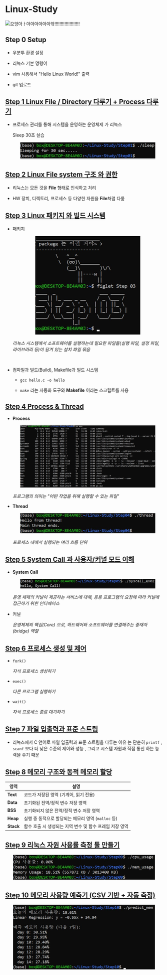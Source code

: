 # Linux-Study

![으앙아ㅏ아아아아아아앆!!!!!!!!!!!!!!!!!!!!](https://mblogthumb-phinf.pstatic.net/MjAyMzA3MjJfMjk1/MDAxNjkwMDAwMjcxNTMy.QzlvysvM4AS6aq9DXrrsIdjZb89bBoE2scnhRGwwnTEg.HWqcHMAuZaMcY5skL-w_UJ01rmUzqKeO3Pc-aQME1C4g.GIF.dydtmd4/%EB%84%B7.gif?type=w800)


## Step 0 Setup

- 우분투 환경 설정

- 리눅스 기본 명령어

- vim 사용해서 "Hello Linux World!" 출력

- git 업로드

## [Step 1 Linux File / Directory 다루기 + Process 다루기](https://github.com/BOLTB0X/Linux-Study/tree/main/Step01)


- 프로세스 관리를 통해 시스템을 운영하는 운영체제 가 리눅스

   Sleep 30초 실습

   <div style="text-align: center;">
      <img src="https://github.com/BOLTB0X/Linux-Study/blob/main/img/Step01-%EA%B2%B0%EA%B3%BC.jpg?raw=true" alt="Example Image" width="90%">
   </div>

## [Step 2 Linux File system 구조 와 권한](https://github.com/BOLTB0X/Linux-Study/tree/main/Step02)


- 리눅스는 모든 것을 **File** 형태로 인식하고 처리

- HW 장치, 디렉토리, 프로세스 등 다양한 자원을 **File**처럼 다룸

## [Step 3 Linux 패키지 와 빌드 시스템](https://github.com/BOLTB0X/Linux-Study/tree/main/Step03)

- 패키지

   <div style="text-align: center;">
      <img src="https://github.com/BOLTB0X/Linux-Study/blob/main/img/%EB%A6%AC%EB%88%85%EC%8A%A4%20%EC%8B%A4%EC%8A%B5%20step03.jpg?raw=true" alt="Example Image" width="70%">
   </div>

   *리눅스 시스템에서 소프트웨어를 실행하는데 필요한 파일들(실행 파일, 설정 파일, 라이브러리 등)이 담겨 있는 설치 파일 묶음*
   
   <br/>

- 컴파일과 빌드(Build), Makefile과 빌드 시스템
   
   - `gcc hello.c -o hello`
   
   
   - `make` 라는 자동화 도구와 **Makefile** 이라는 스크립트를 사용

## [Step 4 Process & Thread](https://github.com/BOLTB0X/Linux-Study/tree/main/Step04)

- **Process**

   <div style="text-align: center;">
      <img src="https://github.com/BOLTB0X/Linux-Study/blob/main/img/Step04-1.jpg?raw=true" alt="Example Image" width="90%">
   </div>

   *프로그램의 의미는 "어떤 작업을 위해 실행할 수 있는 파일"*

- **Thread**

   <div style="text-align: center;">
      <img src="https://github.com/BOLTB0X/Linux-Study/blob/main/img/Step04-3.jpg?raw=true" alt="Example Image" width="90%">
   </div>

   *프로세스 내에서 실행되는 여러 흐름 단위*

## [Step 5 System Call 과 사용자/커널 모드 이해](https://github.com/BOLTB0X/Linux-Study/tree/main/Step05)

- **System Call**

   <div style="text-align: center;">
      <img src="https://github.com/BOLTB0X/Linux-Study/blob/main/img/Step05-2.jpg?raw=true" alt="Example Image" width="90%">
   </div>

   *운영 체제의 커널이 제공하는 서비스에 대해, 응용 프로그램의 요청에 따라 커널에 접근하기 위한 인터페이스*

- 커널

   *운영체제의 핵심(Core) 으로, 하드웨어와 소프트웨어를 연결해주는 중재자(bridge) 역할*

## [Step 6 프로세스 생성 및 제어](https://github.com/BOLTB0X/Linux-Study/tree/main/Step06)

- `fork()`

   *자식 프로세스 생성하기*

- `exec()`
 
    *다른 프로그램 실행하기*

- `wait()`

   *자식 프로세스 종료 대기하기*

## [Step 7 파일 입출력과 표준 스트림](https://github.com/BOLTB0X/Linux-Study/tree/main/Step07)

- 리눅스에서 C 언어로 파일 입출력과 표준 스트림을 다루는 이유 는 단순히 `printf` , `scanf` 보다 더 낮은 수준의 제어와 성능 , 그리고 시스템 자원과 직접 통신 하는 능력을 주기 때문

## [Step 8 메모리 구조와 동적 메모리 할당](https://github.com/BOLTB0X/Linux-Study/tree/main/Step08)

|영역 | 설명|
|----|-----|
| **Text** | 코드가 저장된 영역 (기계어, 읽기 전용) |
| **Data** | 초기화된 전역/정적 변수 저장 영역 |
| **BSS** | 초기화되지 않은 전역/정적 변수 저장 영역 |
| **Heap** | 실행 중 동적으로 할당되는 메모리 영역 (`malloc` 등) |
| **Stack** | 함수 호출 시 생성되는 지역 변수 및 함수 프레임 저장 영역|

## [Step 9 리눅스 자원 사용률 측정 툴 만들기](https://github.com/BOLTB0X/Linux-Study/tree/main/Step09)

<div style="text-align: center;">
   <img src="https://github.com/BOLTB0X/Linux-Study/blob/main/img/Step09.jpg?raw=true" alt="Example Image" width="90%">
</div>

## [Step 10 메모리 사용량 예측기 (CSV 기반 + 자동 측정)](https://github.com/BOLTB0X/Linux-Study/tree/main/Step10)

<div style="text-align: center;">
   <img src="https://github.com/BOLTB0X/Linux-Study/blob/main/img/Step10.jpg?raw=true" alt="Example Image" width="90%">
</div>